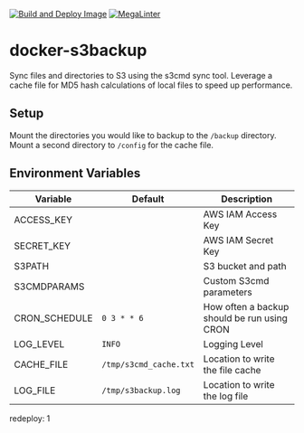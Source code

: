 [![Build and Deploy Image](https://github.com/tkhom3/docker-s3backup/actions/workflows/build-and-deploy.yml/badge.svg)](https://github.com/tkhom3/docker-s3backup/actions/workflows/build-and-deploy.yml)
[![MegaLinter](https://github.com/tkhom3/docker-s3backup/workflows/MegaLinter/badge.svg?branch=main)](https://github.com/tkhom3/docker-s3backup/actions?query=workflow%3AMegaLinter+branch%3Amain)

# docker-s3backup

Sync files and directories to S3 using the s3cmd sync tool. Leverage a cache file for MD5 hash calculations of local files to speed up performance.

## Setup

Mount the directories you would like to backup to the `/backup` directory.
Mount a second directory to `/config` for the cache file.

## Environment Variables

| **Variable**  | **Default**            | **Description**                             |
|---------------|------------------------|---------------------------------------------|
| ACCESS_KEY    |                        | AWS IAM Access Key                          |
| SECRET_KEY    |                        | AWS IAM Secret Key                          |
| S3PATH        |                        | S3 bucket and path                          |
| S3CMDPARAMS   |                        | Custom S3cmd parameters                     |
| CRON_SCHEDULE | `0 3 * * 6`            | How often a backup should be run using CRON |
| LOG_LEVEL     | `INFO`                 | Logging Level                               |
| CACHE_FILE    | `/tmp/s3cmd_cache.txt` | Location to write the file cache            |
| LOG_FILE      | `/tmp/s3backup.log`    | Location to write the log file              |

redeploy: 1
